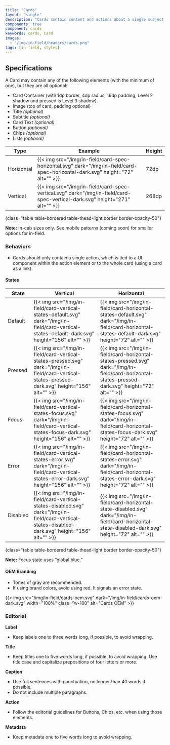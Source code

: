 ```yaml
---
title: "Cards"
layout: "single"
description: "Cards contain content and actions about a single subject."
components: true
component: cards
keywords: cards, Card
images:
  - "/img/in-field/headers/cards.png"
tags: [in-field, styles]
---
```


## Specifications

A Card may contain any of the following elements (with the minimum of one), but they are all optional:

- Card Container (with 1dp border, 4dp radius, 16dp padding, Level 2 shadow and pressed is Level 3 shadow).
- Image (top of card, padding optional)
- Title _(optional)_
- Subtitle _(optional)_
- Card Text _(optional)_
- Button _(optional)_
- Chips _(optional)_
- Lists _(optional)_

<!-- prettier-ignore-start -->
| Type       | Example                                                                                                                        | Height |
|------------| ------------------------------------------------------------------------------------------------------------------------------ | ------ |
| Horizontal | {{< img src="/img/in-field/card-spec-horizontal.svg" dark="/img/in-field/card-spec-horizontal-dark.svg" height="72" alt="" >}} | 72dp   |
| Vertical   | {{< img src="/img/in-field/card-spec-vertical.svg" dark="/img/in-field/card-spec-vertical-dark.svg" height="271" alt="" >}}    | 268dp  |
{class="table table-bordered table-thead-light border border-opacity-50"}
<!-- prettier-ignore-end -->

**Note:** In-cab sizes only. See mobile patterns (coming soon) for smaller options for in-field.

### Behaviors

- Cards should only contain a single action, which is tied to a UI component within the action element or to the whole card (using a card as a link).

#### States

<!-- prettier-ignore-start -->
| State    | Vertical                                                                   | Horizontal
| -------- | ---------------------------------------------------------------------------------- | ---------------------------------------------------------------------------------- |
| Default  | {{< img src="/img/in-field/card-vertical-states-default.svg" dark="/img/in-field/card-vertical-states-default-dark.svg" height="156" alt="" >}} | {{< img src="/img/in-field/card-horizontal-states-default.svg" dark="/img/in-field/card-horizontal-states-default-dark.svg" height="72" alt="" >}} |
| Pressed    | {{< img src="/img/in-field/card-vertical-states-pressed.svg" dark="/img/in-field/card-vertical-states-pressed-dark.svg" height="156" alt="" >}} | {{< img src="/img/in-field/card-horizontal-states-pressed.svg" dark="/img/in-field/card-horizontal-states-pressed-dark.svg" height="72" alt="" >}} |
| Focus | {{< img src="/img/in-field/card-vertical-states-focus.svg" dark="/img/in-field/card-vertical-states-focus-dark.svg" height="156" alt="" >}} | {{< img src="/img/in-field/card-horizontal-states-focus.svg" dark="/img/in-field/card-horizontal-states-focus-dark.svg" height="72" alt="" >}} |
| Error | {{< img src="/img/in-field/card-vertical-states-error.svg" dark="/img/in-field/card-vertical-states-error-dark.svg" height="156" alt="" >}} | {{< img src="/img/in-field/card-horizontal-states-error.svg" dark="/img/in-field/card-horizontal-states-error-dark.svg" height="72" alt="" >}} |
| Disabled| {{< img src="/img/in-field/card-vertical-states-disabled.svg" dark="/img/in-field/card-vertical-states-disabled-dark.svg" height="156" alt="" >}} | {{< img src="/img/in-field/card-horizontal-state-disabled.svg" dark="/img/in-field/card-horizontal-state-disabled-dark.svg" height="72" alt="" >}} |
{class="table table-bordered table-thead-light border border-opacity-50"}
<!-- prettier-ignore-end -->

**Note:** Focus state uses “global blue.”

#### OEM Branding

- Tones of gray are recommended.
- If using brand colors, avoid using red. It signals an error state.

{{< img src="/img/in-field/cards-oem.svg" dark="/img/in-field/cards-oem-dark.svg" width="100%" class="w-100" alt="Cards OEM" >}}

### Editorial

**Label**

- Keep labels one to three words long, if possible, to avoid wrapping.

**Title**

- Keep titles one to five words long, if possible, to avoid wrapping. Use title case and capitalize prepositions of four letters or more.

**Caption**

- Use full sentences with punctuation, no longer than 40 words if possible.
- Do not include multiple paragraphs.

**Action**

- Follow the editorial guidelines for Buttons, Chips, etc. when using those elements.

**Metadata**

- Keep metadata one to five words long to avoid wrapping.
